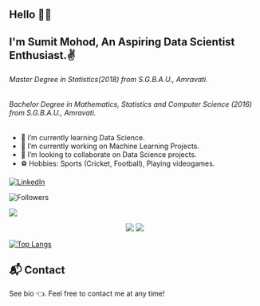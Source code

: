 <h2>Hello 🙋‍♂️</h2>
<h2>I'm <b>Sumit Mohod</b>, An Aspiring Data Scientist Enthusiast.✌️</h2>
<h6>Master Degree in Statistics(2018) from S.G.B.A.U., Amravati.</h6>
<h6>Bachelor Degree in  Mathematics, Statistics and Computer Science (2016) from S.G.B.A.U., Amravati.</h6>

- 💖 I’m currently learning Data Science.
- 🌈  I’m currently working on Machine Learning Projects.
- 👯 I’m looking to collaborate on Data Science projects.
- ⚽️ Hobbies: Sports (Cricket, Football), Playing videogames.         
    
<a href="https://www.linkedin.com/in/sumit-mohod-25b248148"><img src="https://img.shields.io/badge/LinkedIn--_.svg?style=social&logo=linkedin" alt="LinkedIn"></a> 

![Followers](https://badges.fw-web.space/github/followers/sumit0072?style=flat-square&logo=github)
 
![](https://estruyf-github.azurewebsites.net/api/VisitorHit?user=sumit0072&repo=github-visitors-badge&countColorcountColor&countColor=%237B1E7A)

<p align="center">
  <img src ="https://github-readme-stats.vercel.app/api?username=sumit0072&show_icons=true&include_all_commits=true&bg_color=2D3748&title_color=2F855A&icon_color=2F855A&text_color=ffffff">
  <img src = "https://github-readme-streak-stats.herokuapp.com?user=sumit0072&theme=onedark&hide_border=true">
</p>  

[![Top Langs](https://github-readme-stats.vercel.app/api/top-langs/?username=sumit0072)](https://github.com/anuraghazra/github-readme-stats)

## 📬 Contact
See bio 👈. Feel free to contact me at any time!
